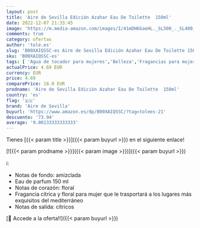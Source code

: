 ```yaml
---
layout: post
title: 'Aire de Sevilla Edición Azahar Eau De Toilette  150ml'
date: 2022-12-07 21:33:45
image: 'https://m.media-amazon.com/images/I/41mDH6GaeHL._SL500_._SL400_.jpg'
comments: true
category: ofertas
author: 'tole.es'
slug: 'B00XAIQSSC-es Aire de Sevilla Edición Azahar Eau De Toilette 150ml'
sku: 'B00XAIQSSC-es'
tags: [ 'Agua de tocador para mujeres','Belleza','Fragancias para mujeres','Perfumes y fragancias','aire de sevilla','de','eau','toilette','🇪🇸', ]
actualPrice: 4.69 EUR
currency: EUR
price: 4.69
comparePrice: 18.0 EUR
prodname: 'Aire de Sevilla Edición Azahar Eau De Toilette  150ml'
country: 'es'
flag: '🇪🇸'
brand: 'Aire de Sevilla'
buyurl: 'https://www.amazon.es/dp/B00XAIQSSC/?tag=tolees-21'
descuento: '73.94'
average: '9.00133333333333'
---
```


Tienes [{{< param title >}}]({{< param buyurl >}}) en el siguiente enlace!

[![{{< param prodname >}}]({{< param image >}})]({{< param buyurl >}})

ℹ️:

- Notas de fondo: amizclada
- Eau de parfum 150 ml
- Notas de corazón: floral
- Fragancia cítrica y floral para mujer que le trasportará a los lugares más exquisitos del mediterráneo
- Notas de salida: cítricos

[🛒 Accede a la oferta!!]({{< param buyurl >}})
